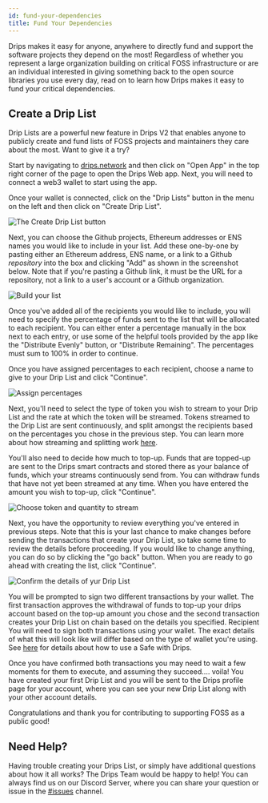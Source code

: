 ```yaml
---
id: fund-your-dependencies
title: Fund Your Dependencies
---
```


Drips makes it easy for anyone, anywhere to directly fund and support the software projects they depend on the most! Regardless of whether you represent a large organization building on critical FOSS infrastructure or are an individual interested in giving something back to the open source libraries you use every day, read on to learn how Drips makes it easy to fund your critical dependencies.

## Create a Drip List

Drip Lists are a powerful new feature in Drips V2 that enables anyone to publicly create and fund lists of FOSS projects and maintainers they care about the most. Want to give it a try?

Start by navigating to <a href="https://drips.network/" target="_blank">drips.network</a> and then click on "Open App" in the top right corner of the page to open the Drips Web app. Next, you will need to connect a web3 wallet to start using the app.

Once your wallet is connected, click on the "Drip Lists" button in the menu on the left and then click on "Create Drip List".

![The Create Drip List button](/img/drips-app/drip-lists/fund_your_dependencies_1.png)

Next, you can choose the Github projects, Ethereum addresses or ENS names you would like to include in your list. Add these one-by-one by pasting either an Ethereum address, ENS name, or a link to a Github *repository* into the box and clicking "Add" as shown in the screenshot below. Note that if you're pasting a Github link, it must be the URL for a repository, not a link to a user's account or a Github organization.

![Build your list](/img/drips-app/drip-lists/fund_your_dependencies_2.png)

Once you've added all of the recipients you would like to include, you will need to specify the percentage of funds sent to the list that will be allocated to each recipient. You can either enter a percentage manually in the box next to each entry, or use some of the helpful tools provided by the app like the "Distribute Evenly" button, or "Distribute Remaining". The percentages must sum to 100% in order to continue.

Once you have assigned percentages to each recipient, choose a name to give to your Drip List and click "Continue".

![Assign percentages](/img/drips-app/drip-lists/fund_your_dependencies_3.png)

Next, you'll need to select the type of token you wish to stream to your Drip List and the rate at which the token will be streamed. Tokens streamed to the Drip List are sent continuously, and split amongst the recipients based on the percentages you chose in the previous step. You can learn more about how streaming and splitting work <a href="/docs/the-protocol/overview">here</a>.

You'll also need to decide how much to top-up. Funds that are topped-up are sent to the Drips smart contracts and stored there as your balance of funds, which your streams continuously send from. You can withdraw funds that have not yet been streamed at any time. When you have entered the amount you wish to top-up, click "Continue".

![Choose token and quantity to stream](/img/drips-app/drip-lists/fund_your_dependencies_4.png)

Next, you have the opportunity to review everything you've entered in previous steps. Note that this is your last chance to make changes before sending the transactions that create your Drip List, so take some time to review the details before proceeding. If you would like to change anything, you can do so by clicking the "go back" button. When you are ready to go ahead with creating the list, click "Continue".

![Confirm the details of yur Drip List](/img/drips-app/drip-lists/fund_your_dependencies_5.png)

You will be prompted to sign two different transactions by your wallet. The first transaction approves the withdrawal of funds to top-up your drips account based on the top-up amount you chose and the second transaction creates your Drip List on chain based on the details you specified.
Recipient
You will need to sign both transactions using your wallet. The exact details of what this will look like will differ based on the type of wallet you're using. See <a href="/streaming-and-splitting/advanced/safe" target="_blank">here</a> for details about how to use a Safe with Drips.

Once you have confirmed both transactions you may need to wait a few moments for them to execute, and assuming they succeed.... voila! You have created your first Drip List and you will be sent to the Drips profile page for your account, where you can see your new Drip List along with your other account details.

Congratulations and thank you for contributing to supporting FOSS as a public good! 


## Need Help?

Having trouble creating your Drips List, or simply have additional questions about how it all works? The Drips Team would be happy to help! You can always find us on our Discord Server, where you can share your question or issue in the <a href="https://discord.gg/WuscE6BtBW" target="_blank">#issues</a> channel.  

